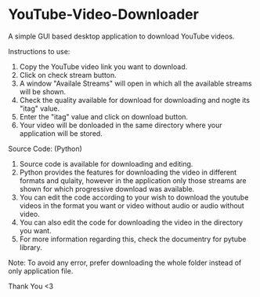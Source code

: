 # YouTube-Video-Downloader
A simple GUI based desktop application to download YouTube videos.

Instructions to use:
1. Copy the YouTube video link you want to download.
2. Click on check stream button.
3. A window "Availale Streams" will open in which all the available streams will be shown.
4. Check the quality available for download for downloading and nogte its "itag" value.
5. Enter the "itag" value and click on download button.
6. Your video will be donloaded in the same directory where your application will be stored.

Source Code: (Python)
1. Source code is available for downloading and editing.
2. Python provides the features for downloading the video in different formats and qulaity,
   however in the application only those streams are shown for which progressive download
   was available.
3. You can edit the code according to your wish to download the youtube videos in the format
   you want or video without audio or audio without video.
4. You can also edit the code for downloading the video in the directory you want.
5. For more information regarding this, check the documentry for pytube library.

Note:
To avoid any error, prefer downloading the whole folder instead of only application file.

Thank You <3
